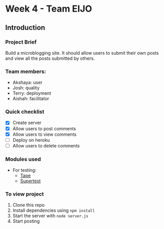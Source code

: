 # Week 4 - Team EIJO

## Introduction

### Project Brief
Build a microblogging site. It should allow users to submit their own posts and view all the posts submitted by others.

### Team members:
* Akshaya: user
* Josh: quality
* Terry: deployment
* Aishah: facilitator

### Quick checklist
- [x] Create server
- [x] Allow users to post comments
- [x] Allow users to view comments
- [ ] Deploy on heroku
- [ ] Allow users to delete comments

### Modules used
* For testing:
  * [Tape](https://www.npmjs.com/package/tape)
  * [Supertest](https://www.npmjs.com/package/supertest)

### To view project
1. Clone this repo
2. Install dependencies using `npm install`
3. Start the server with `node server.js`
4. Start posting
